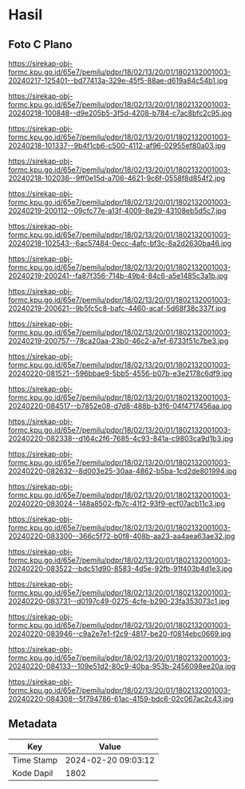 # Hasil

## Foto C Plano

https://sirekap-obj-formc.kpu.go.id/65e7/pemilu/pdpr/18/02/13/20/01/1802132001003-20240217-125401--bd77413a-329e-45f5-88ae-d619a84c54b1.jpg

https://sirekap-obj-formc.kpu.go.id/65e7/pemilu/pdpr/18/02/13/20/01/1802132001003-20240218-100848--d9e205b5-3f5d-4208-b784-c7ac8bfc2c95.jpg

https://sirekap-obj-formc.kpu.go.id/65e7/pemilu/pdpr/18/02/13/20/01/1802132001003-20240218-101337--9b4f1cb6-c500-4112-af96-02955ef80a03.jpg

https://sirekap-obj-formc.kpu.go.id/65e7/pemilu/pdpr/18/02/13/20/01/1802132001003-20240218-102036--9ff0e15d-a706-4621-9c6f-0558f8d854f2.jpg

https://sirekap-obj-formc.kpu.go.id/65e7/pemilu/pdpr/18/02/13/20/01/1802132001003-20240219-200112--09cfc77e-a13f-4009-8e29-43108eb5d5c7.jpg

https://sirekap-obj-formc.kpu.go.id/65e7/pemilu/pdpr/18/02/13/20/01/1802132001003-20240218-102543--6ac57484-0ecc-4afc-bf3c-8a2d2630ba46.jpg

https://sirekap-obj-formc.kpu.go.id/65e7/pemilu/pdpr/18/02/13/20/01/1802132001003-20240219-200241--fa87f356-714b-49b4-84c6-a5e1485c3a1b.jpg

https://sirekap-obj-formc.kpu.go.id/65e7/pemilu/pdpr/18/02/13/20/01/1802132001003-20240219-200621--9b5fc5c8-bafc-4460-acaf-5d68f38c337f.jpg

https://sirekap-obj-formc.kpu.go.id/65e7/pemilu/pdpr/18/02/13/20/01/1802132001003-20240219-200757--78ca20aa-23b0-46c2-a7ef-6733f51c7be3.jpg

https://sirekap-obj-formc.kpu.go.id/65e7/pemilu/pdpr/18/02/13/20/01/1802132001003-20240220-081521--596bbae9-5bb5-4556-b07b-e3e2178c6df9.jpg

https://sirekap-obj-formc.kpu.go.id/65e7/pemilu/pdpr/18/02/13/20/01/1802132001003-20240220-084517--b7852e08-d7d8-488b-b3f6-04f4717456aa.jpg

https://sirekap-obj-formc.kpu.go.id/65e7/pemilu/pdpr/18/02/13/20/01/1802132001003-20240220-082338--d164c2f6-7685-4c93-841a-c9803ca9d1b3.jpg

https://sirekap-obj-formc.kpu.go.id/65e7/pemilu/pdpr/18/02/13/20/01/1802132001003-20240220-082632--8d003e25-30aa-4862-b5ba-1cd2de801994.jpg

https://sirekap-obj-formc.kpu.go.id/65e7/pemilu/pdpr/18/02/13/20/01/1802132001003-20240220-083024--148a8502-fb7c-41f2-93f9-ecf07acb11c3.jpg

https://sirekap-obj-formc.kpu.go.id/65e7/pemilu/pdpr/18/02/13/20/01/1802132001003-20240220-083300--366c5f72-b0f8-408b-aa23-aa4aea63ae32.jpg

https://sirekap-obj-formc.kpu.go.id/65e7/pemilu/pdpr/18/02/13/20/01/1802132001003-20240220-083522--bdc51d90-8583-4d5e-92fb-91f403b4d1e3.jpg

https://sirekap-obj-formc.kpu.go.id/65e7/pemilu/pdpr/18/02/13/20/01/1802132001003-20240220-083731--d0197c49-0275-4cfe-b290-23fa353073c1.jpg

https://sirekap-obj-formc.kpu.go.id/65e7/pemilu/pdpr/18/02/13/20/01/1802132001003-20240220-083946--c9a2e7e1-f2c9-4817-be20-f0814ebc0669.jpg

https://sirekap-obj-formc.kpu.go.id/65e7/pemilu/pdpr/18/02/13/20/01/1802132001003-20240220-084133--109e51d2-80c9-40ba-953b-2456098ee20a.jpg

https://sirekap-obj-formc.kpu.go.id/65e7/pemilu/pdpr/18/02/13/20/01/1802132001003-20240220-084308--5f794786-61ac-4159-bdc6-02c067ac2c43.jpg


## Metadata

| Key        | Value               |
| ---------- | ------------------- |
| Time Stamp | 2024-02-20 09:03:12 |
| Kode Dapil | 1802                |



